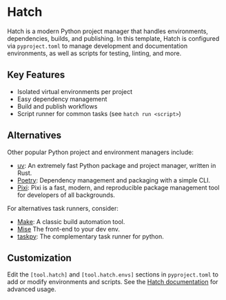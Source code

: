 # Hatch

Hatch is a modern Python project manager that handles environments, dependencies, builds, and publishing. In this template, Hatch is configured via `pyproject.toml` to manage development and documentation environments, as well as scripts for testing, linting, and more.

## Key Features

- Isolated virtual environments per project
- Easy dependency management
- Build and publish workflows
- Script runner for common tasks (see `hatch run <script>`)

## Alternatives

Other popular Python project and environment managers include:

- [uv](https://docs.astral.sh/uv/): An extremely fast Python package and project manager, written in Rust.
- [Poetry](https://python-poetry.org/): Dependency management and packaging with a simple CLI.
- [Pixi](https://pixi.sh/latest/): Pixi is a fast, modern, and reproducible package management tool for developers of all backgrounds.

For alternatives task runners, consider:

- [Make](https://www.gnu.org/software/make/): A classic build automation tool.
- [Mise](https://mise.jdx.dev) The front-end to your dev env.
- [taskpy](https://github.com/taskipy/taskipy): The complementary task runner for python.

## Customization

Edit the `[tool.hatch]` and `[tool.hatch.envs]` sections in `pyproject.toml` to add or modify environments and scripts. See the [Hatch documentation](https://hatch.pypa.io/latest/) for advanced usage.
